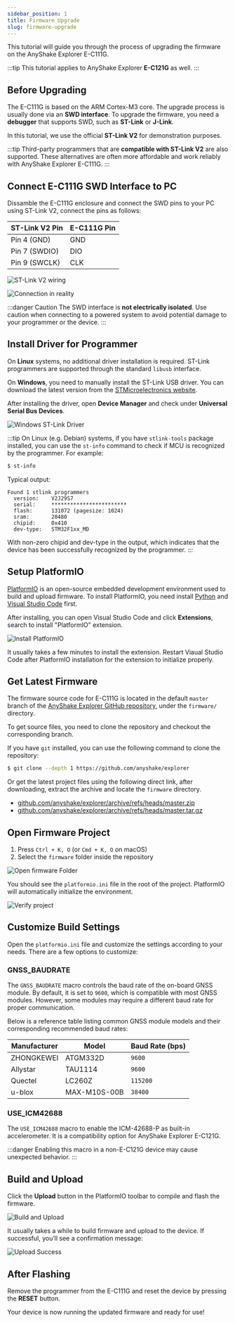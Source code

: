 ```yaml
---
sidebar_position: 1
title: Firmware Upgrade
slug: firmware-upgrade
---
```


This tutorial will guide you through the process of upgrading the firmware on the AnyShake Explorer E-C111G.

:::tip
This tutorial applies to AnyShake Explorer **E-C121G** as well.
:::

## Before Upgrading

The E-C111G is based on the ARM Cortex-M3 core. The upgrade process is usually done via an **SWD interface**. To upgrade the firmware, you need a **debugger** that supports SWD, such as **ST-Link** or **J-Link**.

In this tutorial, we use the official **ST-Link V2** for demonstration purposes.

:::tip
Third-party programmers that are **compatible with ST-Link V2** are also supported. These alternatives are often more affordable and work reliably with AnyShake Explorer E-C111G.
:::

## Connect E-C111G SWD Interface to PC

Dissamble the E-C111G enclosure and connect the SWD pins to your PC using ST-Link V2, connect the pins as follows:

| ST-Link V2 Pin | E-C111G Pin |
| -------------- | ----------- |
| Pin 4 (GND)    | GND         |
| Pin 7 (SWDIO)  | DIO         |
| Pin 9 (SWCLK)  | CLK         |

![ST-Link V2 wiring](img/firmware-upgrade/stlink-wiring.webp)

![Connection in reality](img/firmware-upgrade/stlink-connection.webp)

:::danger Caution
The SWD interface is **not electrically isolated**. Use caution when connecting to a powered system to avoid potential damage to your programmer or the device.
:::

## Install Driver for Programmer

On **Linux** systems, no additional driver installation is required. ST-Link programmers are supported through the standard `libusb` interface.

On **Windows**, you need to manually install the ST-Link USB driver. You can download the latest version from the [STMicroelectronics website](https://www.st.com/en/development-tools/stsw-link009.html).

After installing the driver, open **Device Manager** and check under **Universal Serial Bus Devices**.

![Windows ST-Link Driver](img/firmware-upgrade/windows-stlink-v2.webp)

:::tip
On Linux (e.g. Debian) systems, if you have `stlink-tools` package installed, you can use the `st-info` command to check if MCU is recognized by the programmer. For example:

```bash
$ st-info
```

Typical output:

```
Found 1 stlink programmers
  version:    V2J29S7
  serial:     ************************
  flash:      131072 (pagesize: 1024)
  sram:       20480
  chipid:     0x410
  dev-type:   STM32F1xx_MD
```

With non-zero chipid and dev-type in the output, which indicates that the device has been successfully recognized by the programmer.
:::

## Setup PlatformIO

[PlatformIO](https://platformio.org/) is an open-source embedded development environment used to build and upload firmware. To install PlatformIO, you need install [Python](https://www.python.org/) and [Visual Studio Code](https://code.visualstudio.com/) first.

After installing, you can open Visual Studio Code and click **Extensions**, search to install "PlatformIO" extension.

![Install PlatformIO](img/firmware-upgrade/install-platformio.webp)

It usually takes a few minutes to install the extension. Restart Viaual Studio Code after PlatformIO installation for the extension to initialize properly.

## Get Latest Firmware

The firmware source code for E-C111G is located in the default `master` branch of the [AnyShake Explorer GitHub repository](https://github.com/anyshake/explorer), under the `firmware/` directory.

To get source files, you need to clone the repository and checkout the corresponding branch.

If you have `git` installed, you can use the following command to clone the repository:

```bash
$ git clone --depth 1 https://github.com/anyshake/explorer
```

Or get the latest project files using the following direct link, after downloading, extract the archive and locate the `firmware` directory.

- [github.com/anyshake/explorer/archive/refs/heads/master.zip](https://github.com/anyshake/explorer/archive/refs/heads/master.zip)
- [github.com/anyshake/explorer/archive/refs/heads/master.tar.gz](https://github.com/anyshake/explorer/archive/refs/heads/master.tar.gz)

## Open Firmware Project

1. Press `Ctrl + K, O` (or `Cmd + K, O` on macOS)
2. Select the `firmware` folder inside the repository

![Open firmware Folder](img/firmware-upgrade/open-project.webp)

You should see the `platformio.ini` file in the root of the project. PlatformIO will automatically initialize the environment.

![Verify project](img/firmware-upgrade/verify-project.webp)

## Customize Build Settings

Open the `platformio.ini` file and customize the settings according to your needs. There are a few options to customize:

### GNSS_BAUDRATE

The `GNSS_BAUDRATE` macro controls the baud rate of the on-board GNSS module. By default, it is set to `9600`, which is compatible with most GNSS modules. However, some modules may require a different baud rate for proper communication.

Below is a reference table listing common GNSS module models and their corresponding recommended baud rates:

| Manufacturer | Model        | Baud Rate (bps) |
| ------------ | ------------ | --------------- |
| ZHONGKEWEI   | ATGM332D     | `9600`          |
| Allystar     | TAU1114      | `9600`          |
| Quectel      | LC260Z       | `115200`        |
| u-blox       | MAX-M10S-00B | `38400`         |

### USE_ICM42688

The `USE_ICM42688` macro to enable the ICM-42688-P as built-in accelerometer. It is a compatibility option for AnyShake Explorer E-C121G.

:::danger
Enabling this macro in a non-E-C121G device may cause unexpected behavior.
:::

## Build and Upload

Click the **Upload** button in the PlatformIO toolbar to compile and flash the firmware.

![Build and Upload](img/firmware-upgrade/build-and-upload.webp)

It usually takes a while to build firmware and upload to the device. If successful, you’ll see a confirmation message:

![Upload Success](img/firmware-upgrade/upload-succeed.webp)

## After Flashing

Remove the programmer from the E-C111G and reset the device by pressing the **RESET** button.

Your device is now running the updated firmware and ready for use!
